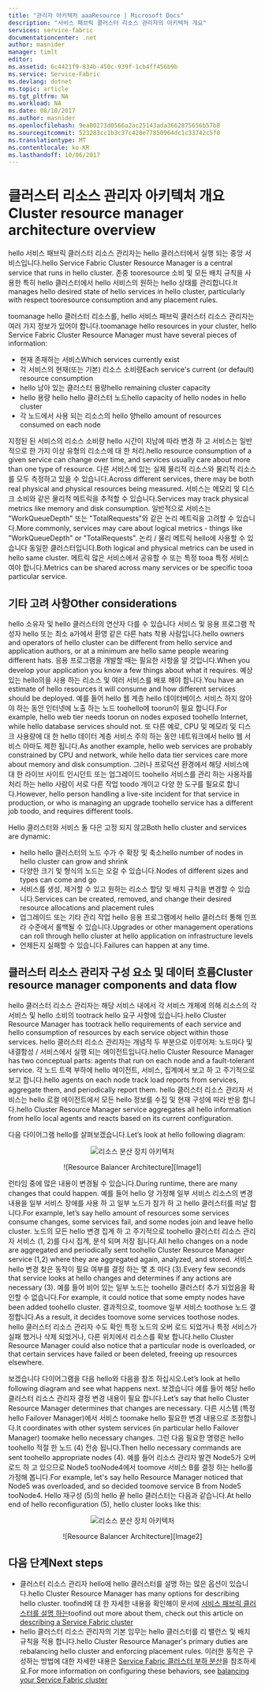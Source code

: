 ```yaml
---
title: "관리자 아키텍처 aaaResource | Microsoft Docs"
description: "서비스 패브릭 클러스터 리소스 관리자의 아키텍처 개요"
services: service-fabric
documentationcenter: .net
author: masnider
manager: timlt
editor: 
ms.assetid: 6c4421f9-834b-450c-939f-1cb4ff456b9b
ms.service: Service-Fabric
ms.devlang: dotnet
ms.topic: article
ms.tgt_pltfrm: NA
ms.workload: NA
ms.date: 08/18/2017
ms.author: masnider
ms.openlocfilehash: 9ea80273d0566a2ac25143ada3662875656b57b8
ms.sourcegitcommit: 523283cc1b3c37c428e77850964dc1c33742c5f0
ms.translationtype: MT
ms.contentlocale: ko-KR
ms.lasthandoff: 10/06/2017
---
```

# <a name="cluster-resource-manager-architecture-overview"></a><span data-ttu-id="27d97-103">클러스터 리소스 관리자 아키텍처 개요</span><span class="sxs-lookup"><span data-stu-id="27d97-103">Cluster resource manager architecture overview</span></span>
<span data-ttu-id="27d97-104">hello 서비스 패브릭 클러스터 리소스 관리자는 hello 클러스터에서 실행 되는 중앙 서비스입니다.</span><span class="sxs-lookup"><span data-stu-id="27d97-104">hello Service Fabric Cluster Resource Manager is a central service that runs in hello cluster.</span></span> <span data-ttu-id="27d97-105">존중 tooresource 소비 및 모든 배치 규칙을 사용한 특히 hello 클러스터에서 hello 서비스의 원하는 hello 상태를 관리합니다.</span><span class="sxs-lookup"><span data-stu-id="27d97-105">It manages hello desired state of hello services in hello cluster, particularly with respect tooresource consumption and any placement rules.</span></span> 

<span data-ttu-id="27d97-106">toomanage hello 클러스터 리소스를, hello 서비스 패브릭 클러스터 리소스 관리자는 여러 가지 정보가 있어야 합니다.</span><span class="sxs-lookup"><span data-stu-id="27d97-106">toomanage hello resources in your cluster, hello Service Fabric Cluster Resource Manager must have several pieces of information:</span></span>

- <span data-ttu-id="27d97-107">현재 존재하는 서비스</span><span class="sxs-lookup"><span data-stu-id="27d97-107">Which services currently exist</span></span>
- <span data-ttu-id="27d97-108">각 서비스의 현재(또는 기본) 리소스 소비량</span><span class="sxs-lookup"><span data-stu-id="27d97-108">Each service's current (or default) resource consumption</span></span> 
- <span data-ttu-id="27d97-109">hello 남아 있는 클러스터 용량</span><span class="sxs-lookup"><span data-stu-id="27d97-109">hello remaining cluster capacity</span></span> 
- <span data-ttu-id="27d97-110">hello 용량 hello hello 클러스터 노드</span><span class="sxs-lookup"><span data-stu-id="27d97-110">hello capacity of hello nodes in hello cluster</span></span> 
- <span data-ttu-id="27d97-111">각 노드에서 사용 되는 리소스의 hello 양</span><span class="sxs-lookup"><span data-stu-id="27d97-111">hello amount of resources consumed on each node</span></span>

<span data-ttu-id="27d97-112">지정된 된 서비스의 리소스 소비량 hello 시간이 지남에 따라 변경 하 고 서비스는 일반적으로 한 가지 이상 유형의 리소스에 대 한 처리.</span><span class="sxs-lookup"><span data-stu-id="27d97-112">hello resource consumption of a given service can change over time, and services usually care about more than one type of resource.</span></span> <span data-ttu-id="27d97-113">다른 서비스에 있는 실제 물리적 리소스와 물리적 리소스를 모두 측정하고 있을 수 있습니다.</span><span class="sxs-lookup"><span data-stu-id="27d97-113">Across different services, there may be both real physical and physical resources being measured.</span></span> <span data-ttu-id="27d97-114">서비스는 메모리 및 디스크 소비와 같은 물리적 메트릭을 추적할 수 있습니다.</span><span class="sxs-lookup"><span data-stu-id="27d97-114">Services may track physical metrics like memory and disk consumption.</span></span> <span data-ttu-id="27d97-115">일반적으로 서비스는 "WorkQueueDepth" 또는 "TotalRequests"와 같은 논리 메트릭을 고려할 수 있습니다.</span><span class="sxs-lookup"><span data-stu-id="27d97-115">More commonly, services may care about logical metrics - things like "WorkQueueDepth" or "TotalRequests".</span></span> <span data-ttu-id="27d97-116">논리 / 물리 메트릭 hello에 사용할 수 있습니다 동일한 클러스터입니다.</span><span class="sxs-lookup"><span data-stu-id="27d97-116">Both logical and physical metrics can be used in hello same cluster.</span></span> <span data-ttu-id="27d97-117">메트릭 많은 서비스에서 공유할 수 또는 특정 tooa 특정 서비스 여야 합니다.</span><span class="sxs-lookup"><span data-stu-id="27d97-117">Metrics can be shared across many services or be specific tooa particular service.</span></span>

## <a name="other-considerations"></a><span data-ttu-id="27d97-118">기타 고려 사항</span><span class="sxs-lookup"><span data-stu-id="27d97-118">Other considerations</span></span>
<span data-ttu-id="27d97-119">hello 소유자 및 hello 클러스터의 연산자 다를 수 있습니다 서비스 및 응용 프로그램 작성자 hello 또는 최소 a가에서 환영 같은 다른 hats 착용 사람입니다.</span><span class="sxs-lookup"><span data-stu-id="27d97-119">hello owners and operators of hello cluster can be different from hello service and application authors, or at a minimum are hello same people wearing different hats.</span></span> <span data-ttu-id="27d97-120">응용 프로그램을 개발할 때는 필요한 사항을 알 것입니다.</span><span class="sxs-lookup"><span data-stu-id="27d97-120">When you develop your application you know a few things about what it requires.</span></span> <span data-ttu-id="27d97-121">예상 있는 hello의을 사용 하는 리소스 및 여러 서비스를 배포 해야 합니다.</span><span class="sxs-lookup"><span data-stu-id="27d97-121">You have an estimate of hello resources it will consume and how different services should be deployed.</span></span> <span data-ttu-id="27d97-122">예를 들어 hello 웹 계층 hello 데이터베이스 서비스 하지 않아야 하는 동안 인터넷에 노출 하는 노드 toohello에 toorun이 필요 합니다.</span><span class="sxs-lookup"><span data-stu-id="27d97-122">For example, hello web tier needs toorun on nodes exposed toohello Internet, while hello database services should not.</span></span> <span data-ttu-id="27d97-123">또 다른 예로, CPU 및 메모리 및 디스크 사용량에 대 한 hello 데이터 계층 서비스 주의 하는 동안 네트워크에서 hello 웹 서비스 아마도 제한 됩니다.</span><span class="sxs-lookup"><span data-stu-id="27d97-123">As another example, hello web services are probably constrained by CPU and network, while hello data tier services care more about memory and disk consumption.</span></span> <span data-ttu-id="27d97-124">그러나 프로덕션 환경에서 해당 서비스에 대 한 라이브 사이트 인시던트 또는 업그레이드 toohello 서비스를 관리 하는 사용자를 처리 하는 hello 사람이 서로 다른 작업 toodo 개이고 다양 한 도구를 필요로 합니다.</span><span class="sxs-lookup"><span data-stu-id="27d97-124">However, hello person handling a live-site incident for that service in production, or who is managing an upgrade toohello service has a different job toodo, and requires different tools.</span></span> 

<span data-ttu-id="27d97-125">Hello 클러스터와 서비스 둘 다은 고정 되지 않고</span><span class="sxs-lookup"><span data-stu-id="27d97-125">Both hello cluster and services are dynamic:</span></span>

- <span data-ttu-id="27d97-126">hello hello 클러스터의 노드 수가 수 확장 및 축소</span><span class="sxs-lookup"><span data-stu-id="27d97-126">hello number of nodes in hello cluster can grow and shrink</span></span>
- <span data-ttu-id="27d97-127">다양한 크기 및 형식의 노드는 오갈 수 있습니다.</span><span class="sxs-lookup"><span data-stu-id="27d97-127">Nodes of different sizes and types can come and go</span></span>
- <span data-ttu-id="27d97-128">서비스를 생성, 제거할 수 있고 원하는 리소스 할당 및 배치 규칙을 변경할 수 있습니다.</span><span class="sxs-lookup"><span data-stu-id="27d97-128">Services can be created, removed, and change their desired resource allocations and placement rules</span></span>
- <span data-ttu-id="27d97-129">업그레이드 또는 기타 관리 작업 hello 응용 프로그램에서 hello 클러스터 통해 인프라 수준에서 롤백될 수 있습니다.</span><span class="sxs-lookup"><span data-stu-id="27d97-129">Upgrades or other management operations can roll through hello cluster at hello application on infrastructure levels</span></span>
- <span data-ttu-id="27d97-130">언제든지 실패할 수 있습니다.</span><span class="sxs-lookup"><span data-stu-id="27d97-130">Failures can happen at any time.</span></span>

## <a name="cluster-resource-manager-components-and-data-flow"></a><span data-ttu-id="27d97-131">클러스터 리소스 관리자 구성 요소 및 데이터 흐름</span><span class="sxs-lookup"><span data-stu-id="27d97-131">Cluster resource manager components and data flow</span></span>
<span data-ttu-id="27d97-132">hello 클러스터 리소스 관리자는 해당 서비스 내에서 각 서비스 개체에 의해 리소스의 각 서비스 및 hello 소비의 tootrack hello 요구 사항에 있습니다.</span><span class="sxs-lookup"><span data-stu-id="27d97-132">hello Cluster Resource Manager has tootrack hello requirements of each service and hello consumption of resources by each service object within those services.</span></span> <span data-ttu-id="27d97-133">hello 클러스터 리소스 관리자는 개념적 두 부분으로 이루어져: 노드마다 및 내결함성 / 서비스에서 실행 되는 에이전트입니다.</span><span class="sxs-lookup"><span data-stu-id="27d97-133">hello Cluster Resource Manager has two conceptual parts: agents that run on each node and a fault-tolerant service.</span></span> <span data-ttu-id="27d97-134">각 노드 트랙 부하에 hello 에이전트, 서비스, 집계에서 보고 하 고 주기적으로 보고 합니다.</span><span class="sxs-lookup"><span data-stu-id="27d97-134">hello agents on each node track load reports from services, aggregate them, and periodically report them.</span></span> <span data-ttu-id="27d97-135">hello 클러스터 리소스 관리자 서비스는 hello 로컬 에이전트에서 모든 hello 정보를 수집 및 현재 구성에 따라 반응 합니다.</span><span class="sxs-lookup"><span data-stu-id="27d97-135">hello Cluster Resource Manager service aggregates all hello information from hello local agents and reacts based on its current configuration.</span></span>

<span data-ttu-id="27d97-136">다음 다이어그램 hello를 살펴보겠습니다.</span><span class="sxs-lookup"><span data-stu-id="27d97-136">Let’s look at hello following diagram:</span></span>

<span data-ttu-id="27d97-137"><center>
![리소스 분산 장치 아키텍처][Image1]
</center></span><span class="sxs-lookup"><span data-stu-id="27d97-137"><center>
![Resource Balancer Architecture][Image1]
</center></span></span>

<span data-ttu-id="27d97-138">런타임 중에 많은 내용이 변경될 수 있습니다.</span><span class="sxs-lookup"><span data-stu-id="27d97-138">During runtime, there are many changes that could happen.</span></span> <span data-ttu-id="27d97-139">예를 들어 hello 양 가정해 일부 서비스 리소스의 변경 내용을 일부 서비스 장애를 사용 하 고 일부 노드가 참가 하 고 hello 클러스터를 떠날 합니다.</span><span class="sxs-lookup"><span data-stu-id="27d97-139">For example, let’s say hello amount of resources some services consume changes, some services fail, and some nodes join and leave hello cluster.</span></span> <span data-ttu-id="27d97-140">노드의 모든 hello 변경 집계 하 고 주기적으로 toohello 클러스터 리소스 관리자 서비스 (1, 2)를 다시 집계, 분석 되며 저장 됩니다.</span><span class="sxs-lookup"><span data-stu-id="27d97-140">All hello changes on a node are aggregated and periodically sent toohello Cluster Resource Manager service (1,2) where they are aggregated again, analyzed, and stored.</span></span> <span data-ttu-id="27d97-141">서비스 hello 변경 찾은 동작이 필요 여부를 결정 하는 몇 초 마다 (3).</span><span class="sxs-lookup"><span data-stu-id="27d97-141">Every few seconds that service looks at hello changes and determines if any actions are necessary (3).</span></span> <span data-ttu-id="27d97-142">예를 들어 비어 있는 일부 노드는 toohello 클러스터 추가 되었음을 확인할 수 없습니다.</span><span class="sxs-lookup"><span data-stu-id="27d97-142">For example, it could notice that some empty nodes have been added toohello cluster.</span></span> <span data-ttu-id="27d97-143">결과적으로, toomove 일부 서비스 toothose 노드 결정합니다.</span><span class="sxs-lookup"><span data-stu-id="27d97-143">As a result, it decides toomove some services toothose nodes.</span></span> <span data-ttu-id="27d97-144">hello 클러스터 리소스 관리자 수도 확인 특정 노드의 오버 로드 되었거나 특정 서비스가 실패 했거나 삭제 되었거나, 다른 위치에서 리소스를 확보 합니다.</span><span class="sxs-lookup"><span data-stu-id="27d97-144">hello Cluster Resource Manager could also notice that a particular node is overloaded, or that certain services have failed or been deleted, freeing up resources elsewhere.</span></span>

<span data-ttu-id="27d97-145">보겠습니다 다이어그램을 다음 hello와 다음을 참조 하십시오.</span><span class="sxs-lookup"><span data-stu-id="27d97-145">Let’s look at hello following diagram and see what happens next.</span></span> <span data-ttu-id="27d97-146">보겠습니다 예를 들어 해당 hello 클러스터 리소스 관리자 결정 변경 내용이 필요 합니다.</span><span class="sxs-lookup"><span data-stu-id="27d97-146">Let’s say that hello Cluster Resource Manager determines that changes are necessary.</span></span> <span data-ttu-id="27d97-147">다른 시스템 (특정 hello Failover Manager)에서 서비스 toomake hello 필요한 변경 내용으로 조정합니다.</span><span class="sxs-lookup"><span data-stu-id="27d97-147">It coordinates with other system services (in particular hello Failover Manager) toomake hello necessary changes.</span></span> <span data-ttu-id="27d97-148">그런 다음 필요한 명령은 hello toohello 적절 한 노드 (4) 전송 됩니다.</span><span class="sxs-lookup"><span data-stu-id="27d97-148">Then hello necessary commands are sent toohello appropriate nodes (4).</span></span> <span data-ttu-id="27d97-149">예를 들어 리소스 관리자 발견 Node5가 오버 로드 하 고 있으므로 Node5 tooNode4에서 toomove 서비스 B를 결정 하는 hello를 가정해 봅니다.</span><span class="sxs-lookup"><span data-stu-id="27d97-149">For example, let's say hello Resource Manager noticed that Node5 was overloaded, and so decided toomove service B from Node5 tooNode4.</span></span> <span data-ttu-id="27d97-150">Hello 재구성 (5)의 hello 끝 hello 클러스터는 다음과 같습니다.</span><span class="sxs-lookup"><span data-stu-id="27d97-150">At hello end of hello reconfiguration (5), hello cluster looks like this:</span></span>

<span data-ttu-id="27d97-151"><center>
![리소스 분산 장치 아키텍처][Image2]
</center></span><span class="sxs-lookup"><span data-stu-id="27d97-151"><center>
![Resource Balancer Architecture][Image2]
</center></span></span>

## <a name="next-steps"></a><span data-ttu-id="27d97-152">다음 단계</span><span class="sxs-lookup"><span data-stu-id="27d97-152">Next steps</span></span>
- <span data-ttu-id="27d97-153">클러스터 리소스 관리자 hello에 hello 클러스터를 설명 하는 많은 옵션이 있습니다.</span><span class="sxs-lookup"><span data-stu-id="27d97-153">hello Cluster Resource Manager has many options for describing hello cluster.</span></span> <span data-ttu-id="27d97-154">toofind에 대 한 자세한 내용을 확인해이 문서에 [서비스 패브릭 클러스터를 설명 하는](./service-fabric-cluster-resource-manager-cluster-description.md)</span><span class="sxs-lookup"><span data-stu-id="27d97-154">toofind out more about them, check out this article on [describing a Service Fabric cluster](./service-fabric-cluster-resource-manager-cluster-description.md)</span></span>
- <span data-ttu-id="27d97-155">hello 클러스터 리소스 관리자의 기본 임무는 hello 클러스터를 리 밸런스 및 배치 규칙을 적용 합니다.</span><span class="sxs-lookup"><span data-stu-id="27d97-155">hello Cluster Resource Manager's primary duties are rebalancing hello cluster and enforcing placement rules.</span></span> <span data-ttu-id="27d97-156">이러한 동작은 구성하는 방법에 대한 자세한 내용은 [Service Fabric 클러스터 부하 분산](./service-fabric-cluster-resource-manager-balancing.md)을 참조하세요.</span><span class="sxs-lookup"><span data-stu-id="27d97-156">For more information on configuring these behaviors, see [balancing your Service Fabric cluster](./service-fabric-cluster-resource-manager-balancing.md)</span></span>

[Image1]:./media/service-fabric-cluster-resource-manager-architecture/Service-Fabric-Resource-Manager-Architecture-Activity-1.png
[Image2]:./media/service-fabric-cluster-resource-manager-architecture/Service-Fabric-Resource-Manager-Architecture-Activity-2.png
